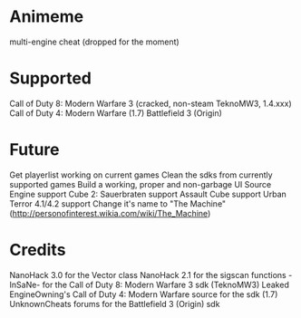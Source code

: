 # Animeme
multi-engine cheat (dropped for the moment)

# Supported
Call of Duty 8: Modern Warfare 3 (cracked, non-steam TeknoMW3, 1.4.xxx)
Call of Duty 4: Modern Warfare (1.7)
Battlefield 3 (Origin)

# Future
Get playerlist working on current games
Clean the sdks from currently supported games
Build a working, proper and non-garbage UI
Source Engine support
Cube 2: Sauerbraten support
Assault Cube support
Urban Terror 4.1/4.2 support
Change it's name to "The Machine" (http://personofinterest.wikia.com/wiki/The_Machine)

# Credits
NanoHack 3.0 for the Vector class
NanoHack 2.1 for the sigscan functions
-InSaNe- for the Call of Duty 8: Modern Warfare 3 sdk (TeknoMW3)
Leaked EngineOwning's Call of Duty 4: Modern Warfare source for the sdk (1.7)
UnknownCheats forums for the Battlefield 3 (Origin) sdk
